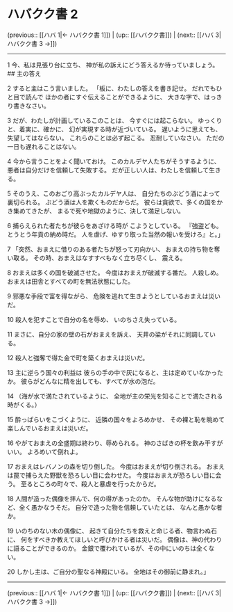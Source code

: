 # ハバクク書 2

(previous:: [[ハバ 1|← ハバクク書 1]]) | (up:: [[ハバクク書]]) | (next:: [[ハバ 3|ハバクク書 3 →]])

***


1 今、私は見張り台に立ち、 神が私の訴えにどう答えるか待っていましょう。 ## 主の答え 

2 すると主はこう言いました。 「板に、わたしの答えを書き記せ。 だれでもひと目で読んで ほかの者にすぐ伝えることができるように、 大きな字で、はっきり書きなさい。 

3 だが、わたしが計画しているこのことは、 今すぐには起こらない。 ゆっくりと、着実に、確かに、 幻が実現する時が近づいている。 遅いように思えても、失望してはならない。 これらのことは必ず起こる。 忍耐していなさい。 ただの一日も遅れることはない。 

4 今から言うことをよく聞いておけ。 このカルデヤ人たちがそうするように、 悪者は自分だけを信頼して失敗する。 だが正しい人は、わたしを信頼して生きる。 

5 そのうえ、このおごり高ぶったカルデヤ人は、 自分たちのぶどう酒によって裏切られる。 ぶどう酒は人を欺くものだからだ。 彼らは貪欲で、多くの国をかき集めてきたが、 まるで死や地獄のように、決して満足しない。 

6 捕らえられた者たちが彼らをあざける時が こようとしている。 『強盗ども。とうとう年貢の納め時だ。 人を虐げ、ゆすり取った当然の報いを受けろ』と。」 

7 「突然、おまえに借りのある者たちが怒って刃向かい、 おまえの持ち物を奪い取る。 その時、おまえはなすすべもなく立ち尽くし、 震える。 

8 おまえは多くの国を破滅させた。 今度はおまえが破滅する番だ。 人殺しめ。 おまえは田舎とすべての町を無法状態にした。 

9 邪悪な手段で富を得ながら、 危険を逃れて生きようとしているおまえは災いだ。 

10 殺人を犯すことで自分の名を辱め、 いのちさえ失っている。 

11 まさに、自分の家の壁の石がおまえを訴え、 天井の梁がそれに同調している。 

12 殺人と強奪で得た金で町を築くおまえは災いだ。 

13 主に逆らう国々の利益は 彼らの手の中で灰になると、主は定めていなかったか。 彼らがどんなに精を出しても、すべてが水の泡だ。 

14 （海が水で満たされているように、 全地が主の栄光を知ることで満たされる時がくる。） 

15 酔っぱらいをこづくように、 近隣の国々をよろめかせ、 その裸と恥を眺めて楽しんでいるおまえは災いだ。 

16 やがておまえの全盛期は終わり、辱められる。 神のさばきの杯を飲み干すがいい。 よろめいて倒れよ。 

17 おまえはレバノンの森を切り倒した。 今度はおまえが切り倒される。 おまえは罠で捕らえた野獣を恐ろしい目に会わせた。 今度はおまえが恐ろしい目に会う。 至るところの町々で、殺人と暴虐を行ったからだ。 

18 人間が造った偶像を拝んで、何の得があったのか。 そんな物が助けになるなど、全く愚かなうそだ。 自分で造った物を信頼していたとは、 なんと愚かな者か。 

19 いのちのない木の偶像に、 起きて自分たちを救えと命じる者、物言わぬ石に、 何をすべきか教えてほしいと呼びかける者は災いだ。 偶像は、神の代わりに語ることができるのか。 金銀で覆われているが、その中にいのちは全くない。 

20 しかし主は、ご自分の聖なる神殿にいる。 全地はその御前に静まれ。」

***

(previous:: [[ハバ 1|← ハバクク書 1]]) | (up:: [[ハバクク書]]) | (next:: [[ハバ 3|ハバクク書 3 →]])
